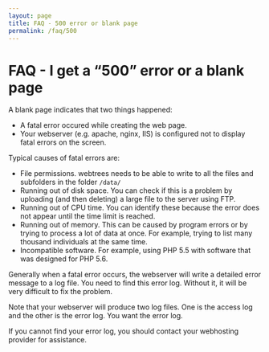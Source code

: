 ```yaml
---
layout: page
title: FAQ - 500 error or blank page
permalink: /faq/500
---
```


# FAQ - I get a “500” error or a blank page #

A blank page indicates that two things happened:
 
* A fatal error occured while creating the web page.
* Your webserver (e.g. apache, nginx, IIS) is configured not to display fatal errors on the screen.

Typical causes of fatal errors are:

* File permissions.  webtrees needs to be able to write to all the files and subfolders in the folder `/data/`
* Running out of disk space.  You can check if this is a problem by uploading (and then deleting) a large file to the server using FTP.
* Running out of CPU time.  You can identify these because the error does not appear until the time limit is reached.
* Running out of memory.  This can be caused by program errors or by trying to process a lot of data at once.  For example, trying to list many thousand individuals at the same time.
* Incompatible software.  For example, using PHP 5.5 with software that was designed for PHP 5.6.

Generally when a fatal error occurs, the webserver will write a detailed error message to a log file.  You need to find this error log.  Without it, it will be very difficult to fix the problem.

Note that your webserver will produce two log files.  One is the access log and the other is the error log.  You want the error log.

If you cannot find your error log, you should contact your webhosting provider for assistance.
